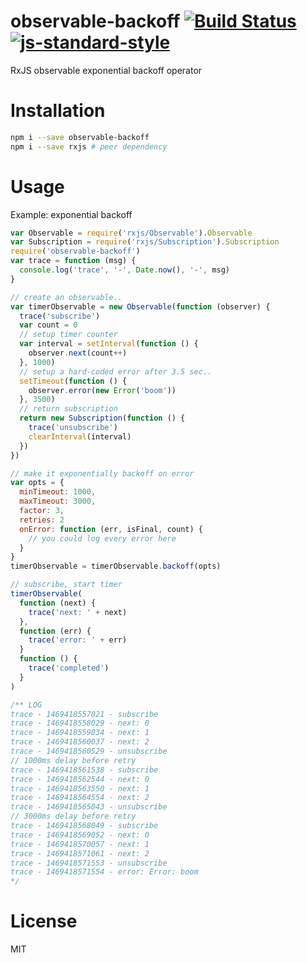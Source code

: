 # observable-backoff [![Build Status](https://travis-ci.org/tjmehta/observable-backoff.svg?branch=master)](https://travis-ci.org/tjmehta/observable-backoff) [![js-standard-style](https://img.shields.io/badge/code%20style-standard-brightgreen.svg?style=flat)](http://standardjs.com/)
RxJS observable exponential backoff operator

# Installation
```bash
npm i --save observable-backoff
npm i --save rxjs # peer dependency
```

# Usage
Example: exponential backoff
```js
var Observable = require('rxjs/Observable').Observable
var Subscription = require('rxjs/Subscription').Subscription
require('observable-backoff')
var trace = function (msg) {
  console.log('trace', '-', Date.now(), '-', msg)
}

// create an observable..
var timerObservable = new Observable(function (observer) {
  trace('subscribe')
  var count = 0
  // setup timer counter
  var interval = setInterval(function () {
    observer.next(count++)
  }, 1000)
  // setup a hard-coded error after 3.5 sec..
  setTimeout(function () {
    observer.error(new Error('boom'))
  }, 3500)
  // return subscription
  return new Subscription(function () {
    trace('unsubscribe')
    clearInterval(interval)
  })
})

// make it exponentially backoff on error
var opts = {
  minTimeout: 1000,
  maxTimeout: 3000,
  factor: 3,
  retries: 2
  onError: function (err, isFinal, count) {
    // you could log every error here
  }
}
timerObservable = timerObservable.backoff(opts)

// subscribe, start timer
timerObservable(
  function (next) {
    trace('next: ' + next)
  },
  function (err) {
    trace('error: ' + err)
  }
  function () {
    trace('completed')
  }
)

/** LOG
trace - 1469418557021 - subscribe
trace - 1469418558029 - next: 0
trace - 1469418559034 - next: 1
trace - 1469418560037 - next: 2
trace - 1469418560529 - unsubscribe
// 1000ms delay before retry
trace - 1469418561538 - subscribe
trace - 1469418562544 - next: 0
trace - 1469418563550 - next: 1
trace - 1469418564554 - next: 2
trace - 1469418565043 - unsubscribe
// 3000ms delay before retry
trace - 1469418568049 - subscribe
trace - 1469418569052 - next: 0
trace - 1469418570057 - next: 1
trace - 1469418571061 - next: 2
trace - 1469418571553 - unsubscribe
trace - 1469418571554 - error: Error: boom
*/
```

# License
MIT
